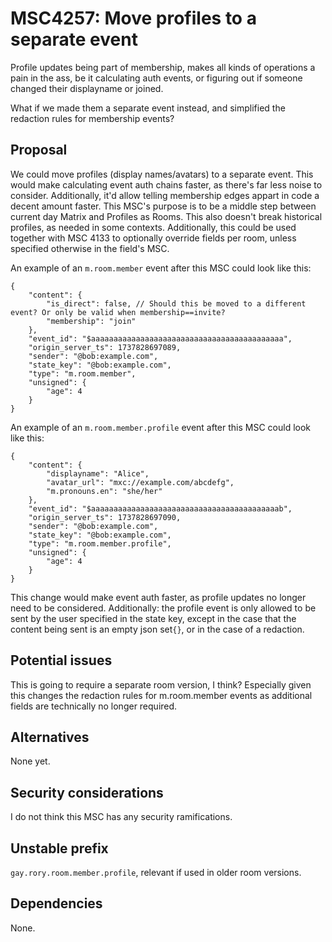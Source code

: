 # MSC4257: Move profiles to a separate event

Profile updates being part of membership, makes all kinds of operations a pain in the ass,
be it calculating auth events, or figuring out if someone changed their displayname or joined.

What if we made them a separate event instead, and simplified the redaction rules for membership events?


## Proposal

We could move profiles (display names/avatars) to a separate event. This would make calculating event auth
chains faster, as there's far less noise to consider. Additionally, it'd allow telling membership edges
appart in code a decent amount faster. This MSC's purpose is to be a middle step between current day
Matrix and Profiles as Rooms. This also doesn't break historical profiles, as needed in some contexts.
Additionally, this could be used together with MSC 4133 to optionally override fields per room, unless
specified otherwise in the field's MSC.

An example of an `m.room.member` event after this MSC could look like this:
```json5
{
    "content": {
        "is_direct": false, // Should this be moved to a different event? Or only be valid when membership==invite?
        "membership": "join"
    },
    "event_id": "$aaaaaaaaaaaaaaaaaaaaaaaaaaaaaaaaaaaaaaaaaaa",
    "origin_server_ts": 1737828697089,
    "sender": "@bob:example.com",
    "state_key": "@bob:example.com",
    "type": "m.room.member",
    "unsigned": {
        "age": 4
    }
}
```

An example of an `m.room.member.profile` event after this MSC could look like this:
```
{
    "content": {
        "displayname": "Alice",
        "avatar_url": "mxc://example.com/abcdefg",
        "m.pronouns.en": "she/her"
    },
    "event_id": "$aaaaaaaaaaaaaaaaaaaaaaaaaaaaaaaaaaaaaaaaaab",
    "origin_server_ts": 1737828697090,
    "sender": "@bob:example.com",
    "state_key": "@bob:example.com",
    "type": "m.room.member.profile",
    "unsigned": {
        "age": 4
    }
}
```

This change would make event auth faster, as profile updates no longer need to be considered.
Additionally: the profile event is only allowed to be sent by the user specified in the state key,
except in the case that the content being sent is an empty json set`{}`, or in the case of a redaction.

## Potential issues

This is going to require a separate room version, I think? Especially given this changes the redaction
rules for m.room.member events as additional fields are technically no longer required.

## Alternatives

None yet.

## Security considerations

I do not think this MSC has any security ramifications.

## Unstable prefix

`gay.rory.room.member.profile`, relevant if used in older room versions.

## Dependencies

None.
